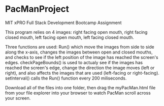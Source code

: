 # PacManProject
MIT xPRO Full Stack Development Bootcamp Assignment

This program relies on 4 images: right facing open mouth, right facing closed mouth, left facing open mouth, left facing closed mouth. 

Three functions are used: Run() which move the images from side to side along the x-axis, changes the images between open and closed mouths, 
and checks to see if the left position of the image has reached the screen's edges.  checkPageBounds() is used to actualy see if the images has reached the screen's edge, 
change the direction the image moves (left or right), and also affects the images that are used (left-facing or right-facing).  setInterval() calls the Run() function every
200 miliseconds.

Download all of the files into one folder, then drag the myPacMan.html file from your file explorer into your browser to watch PacMan scroll across your screen.
